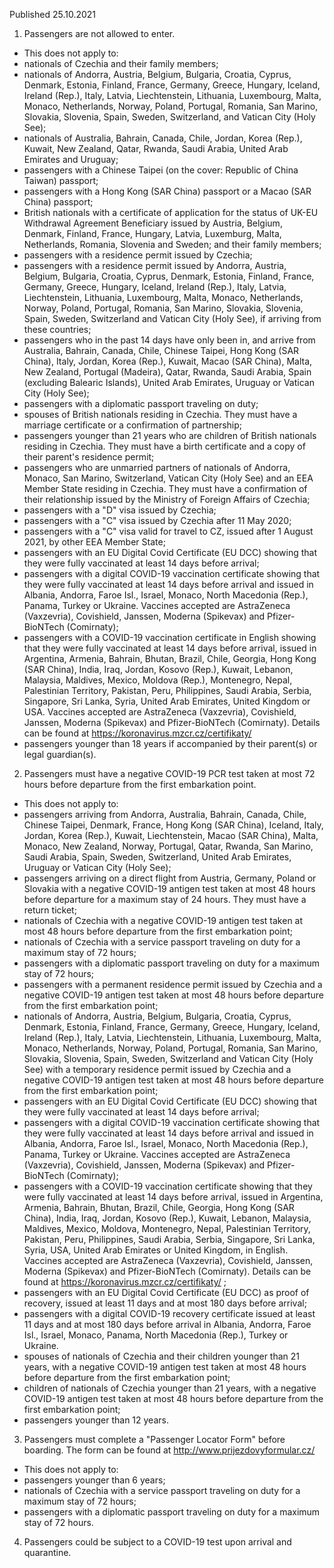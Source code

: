 Published 25.10.2021
1. Passengers are not allowed to enter.
- This does not apply to:
- nationals of Czechia and their family members;
- nationals of Andorra, Austria, Belgium, Bulgaria, Croatia, Cyprus, Denmark, Estonia, Finland, France, Germany, Greece, Hungary, Iceland, Ireland (Rep.), Italy, Latvia, Liechtenstein, Lithuania, Luxembourg, Malta, Monaco, Netherlands, Norway, Poland, Portugal, Romania, San Marino, Slovakia, Slovenia, Spain, Sweden, Switzerland, and Vatican City (Holy See);
- nationals of Australia, Bahrain, Canada, Chile, Jordan, Korea (Rep.), Kuwait, New Zealand, Qatar, Rwanda, Saudi Arabia, United Arab Emirates and Uruguay;
- passengers with a Chinese Taipei (on the cover: Republic of China Taiwan) passport;
- passengers with a Hong Kong (SAR China) passport or a Macao (SAR China) passport;
- British nationals with a certificate of application for the status of UK-EU Withdrawal Agreement Beneficiary issued by Austria, Belgium, Denmark, Finland, France, Hungary, Latvia, Luxemburg, Malta, Netherlands, Romania, Slovenia and Sweden; and their family members;
- passengers with a residence permit issued by Czechia;
- passengers with a residence permit issued by Andorra, Austria, Belgium, Bulgaria, Croatia, Cyprus, Denmark, Estonia, Finland, France, Germany, Greece, Hungary, Iceland, Ireland (Rep.), Italy, Latvia, Liechtenstein, Lithuania, Luxembourg, Malta, Monaco, Netherlands, Norway, Poland, Portugal, Romania, San Marino, Slovakia, Slovenia, Spain, Sweden, Switzerland and Vatican City (Holy See), if arriving from these countries;
- passengers who in the past 14 days have only been in, and arrive from Australia, Bahrain, Canada, Chile, Chinese Taipei, Hong Kong (SAR China), Italy, Jordan, Korea (Rep.), Kuwait, Macao (SAR China), Malta, New Zealand, Portugal (Madeira), Qatar, Rwanda, Saudi Arabia, Spain (excluding Balearic Islands), United Arab Emirates, Uruguay or Vatican City (Holy See);
- passengers with a diplomatic passport traveling on duty;
- spouses of British nationals residing in Czechia. They must have a marriage certificate or a confirmation of partnership;
- passengers younger than 21 years who are children of British nationals residing in Czechia. They must have a birth certificate and a copy of their parent's residence permit;
- passengers who are unmarried partners of nationals of Andorra, Monaco, San Marino, Switzerland, Vatican City (Holy See) and an EEA Member State residing in Czechia. They must have a confirmation of their relationship issued by the Ministry of Foreign Affairs of Czechia;
- passengers with a "D" visa issued by Czechia;
- passengers with a "C" visa issued by Czechia after 11 May 2020;
- passengers with a "C" visa valid for travel to CZ, issued after 1 August 2021, by other EEA Member State;
- passengers with an EU Digital Covid Certificate (EU DCC) showing that they were fully vaccinated at least 14 days before arrival;
- passengers with a digital COVID-19 vaccination certificate showing that they were fully vaccinated at least 14 days before arrival and issued in Albania, Andorra, Faroe Isl., Israel, Monaco, North Macedonia (Rep.), Panama, Turkey or Ukraine. Vaccines accepted are AstraZeneca (Vaxzevria), Covishield, Janssen, Moderna (Spikevax) and Pfizer-BioNTech (Comirnaty);
- passengers with a COVID-19 vaccination certificate in English showing that they were fully vaccinated at least 14 days before arrival, issued in Argentina, Armenia, Bahrain, Bhutan, Brazil, Chile, Georgia, Hong Kong (SAR China), India, Iraq, Jordan, Kosovo (Rep.), Kuwait, Lebanon, Malaysia, Maldives, Mexico, Moldova (Rep.), Montenegro, Nepal, Palestinian Territory, Pakistan, Peru, Philippines, Saudi Arabia, Serbia, Singapore, Sri Lanka, Syria, United Arab Emirates, United Kingdom or USA. Vaccines accepted are AstraZeneca (Vaxzevria), Covishield, Janssen, Moderna (Spikevax) and Pfizer-BioNTech (Comirnaty). Details can be found at <a href="https://koronavirus.mzcr.cz/certifikaty/">https://koronavirus.mzcr.cz/certifikaty/</a>
- passengers younger than 18 years if accompanied by their parent(s) or legal guardian(s).
2. Passengers must have a negative COVID-19 PCR test taken at most 72 hours before departure from the first embarkation point.
- This does not apply to:
- passengers arriving from Andorra, Australia, Bahrain, Canada, Chile, Chinese Taipei, Denmark, France, Hong Kong (SAR China), Iceland, Italy, Jordan, Korea (Rep.), Kuwait, Liechtenstein, Macao (SAR China), Malta, Monaco, New Zealand, Norway, Portugal, Qatar, Rwanda, San Marino, Saudi Arabia, Spain, Sweden, Switzerland, United Arab Emirates, Uruguay or Vatican City (Holy See);
- passengers arriving on a direct flight from Austria, Germany, Poland or Slovakia with a negative COVID-19 antigen test taken at most 48 hours before departure for a maximum stay of 24 hours. They must have a return ticket;
- nationals of Czechia with a negative COVID-19 antigen test taken at most 48 hours before departure from the first embarkation point;
- nationals of Czechia with a service passport traveling on duty for a maximum stay of 72 hours;
- passengers with a diplomatic passport traveling on duty for a maximum stay of 72 hours;
- passengers with a permanent residence permit issued by Czechia and a negative COVID-19 antigen test taken at most 48 hours before departure from the first embarkation point;
- nationals of Andorra, Austria, Belgium, Bulgaria, Croatia, Cyprus, Denmark, Estonia, Finland, France, Germany, Greece, Hungary, Iceland, Ireland (Rep.), Italy, Latvia, Liechtenstein, Lithuania, Luxembourg, Malta, Monaco, Netherlands, Norway, Poland, Portugal, Romania, San Marino, Slovakia, Slovenia, Spain, Sweden, Switzerland and Vatican City (Holy See) with a temporary residence permit issued by Czechia and a negative COVID-19 antigen test taken at most 48 hours before departure from the first embarkation point;
- passengers with an EU Digital Covid Certificate (EU DCC) showing that they were fully vaccinated at least 14 days before arrival;
- passengers with a digital COVID-19 vaccination certificate showing that they were fully vaccinated at least 14 days before arrival and issued in Albania, Andorra, Faroe Isl., Israel, Monaco, North Macedonia (Rep.), Panama, Turkey or Ukraine. Vaccines accepted are AstraZeneca (Vaxzevria), Covishield, Janssen, Moderna (Spikevax) and Pfizer-BioNTech (Comirnaty);
- passengers with a COVID-19 vaccination certificate showing that they were fully vaccinated at least 14 days before arrival, issued in Argentina, Armenia, Bahrain, Bhutan, Brazil, Chile, Georgia, Hong Kong (SAR China), India, Iraq, Jordan, Kosovo (Rep.), Kuwait, Lebanon, Malaysia, Maldives, Mexico, Moldova, Montenegro, Nepal, Palestinian Territory, Pakistan, Peru, Philippines, Saudi Arabia, Serbia, Singapore, Sri Lanka, Syria, USA, United Arab Emirates or United Kingdom, in English. Vaccines accepted are AstraZeneca (Vaxzevria), Covishield, Janssen, Moderna (Spikevax) and Pfizer-BioNTech (Comirnaty). Details can be found at <a href="https://koronavirus.mzcr.cz/certifikaty/">https://koronavirus.mzcr.cz/certifikaty/</a> ;
- passengers with an EU Digital Covid Certificate (EU DCC) as proof of recovery, issued at least 11 days and at most 180 days before arrival;
- passengers with a digital COVID-19 recovery certificate issued at least 11 days and at most 180 days before arrival in Albania, Andorra, Faroe Isl., Israel, Monaco, Panama, North Macedonia (Rep.), Turkey or Ukraine.
- spouses of nationals of Czechia and their children younger than 21 years, with a negative COVID-19 antigen test taken at most 48 hours before departure from the first embarkation point;
- children of nationals of Czechia younger than 21 years, with a negative COVID-19 antigen test taken at most 48 hours before departure from the first embarkation point;
- passengers younger than 12 years.
3. Passengers must complete a "Passenger Locator Form" before boarding. The form can be found at <a href="http://www.prijezdovyformular.cz/">http://www.prijezdovyformular.cz/</a>
- This does not apply to:
- passengers younger than 6 years;
- nationals of Czechia with a service passport traveling on duty for a maximum stay of 72 hours;
- passengers with a diplomatic passport traveling on duty for a maximum stay of 72 hours.
4. Passengers could be subject to a COVID-19 test upon arrival and quarantine.
</p>